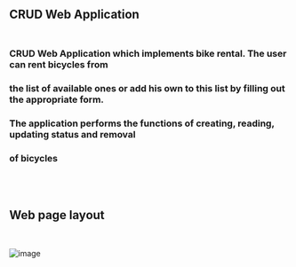 ## __CRUD Web Application__ <br><br>
### CRUD Web Application which implements bike rental. The user can rent bicycles from 
### the list of available ones or add his own to this list by filling out the appropriate form. 
### The application performs the functions of creating, reading, updating status and  removal
### of bicycles

<br><br>
## Web page layout
<br>

![image](https://lh3.googleusercontent.com/KlvsFc_zj-snB0XtqkjV5M82zaWjnkZyzMzumW19-pjeXUwWkepmYl1F03IhSGQqtpWBIUggGI0Aom5wsWkaZmK-oFEhcvUmJ4cJJZI05LCrko2OHzrIFLdhu5TjIs4hb5aXbY_ScQ=w2400) 
<br><br>
